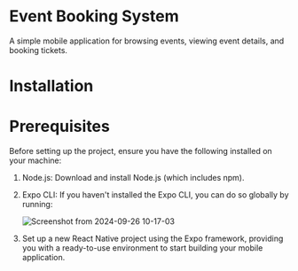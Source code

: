 # Event Booking System
A simple mobile application for browsing events, viewing event details, and booking tickets.

# Installation
# Prerequisites
Before setting up the project, ensure you have the following installed on your machine:

1. Node.js: Download and install Node.js (which includes npm).

2. Expo CLI: If you haven't installed the Expo CLI, you   can do so globally by running:

      ![Screenshot from 2024-09-26 10-17-03](https://github.com/user-attachments/assets/67efd41c-77c3-46fa-a5e4-33f8fa495b12)

3.  Set up a new React Native project using the Expo  framework, providing you with a ready-to-use environment to start building your mobile application.
   


